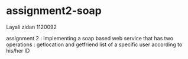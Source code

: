 # assignment2-soap

Layali zidan    1120092

assignment 2 : implementing a soap based web service that has two operations : getlocation and getfriend list of a specific user according to his/her ID 
